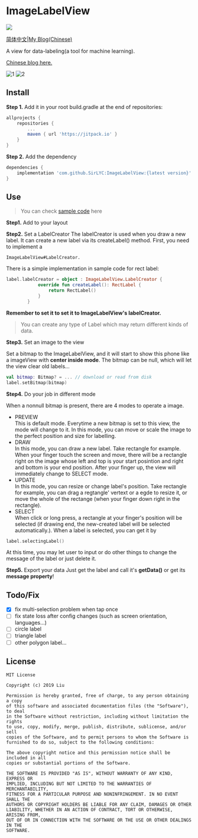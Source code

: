 # ImageLabelView
[![](https://jitpack.io/v/SirLYC/ImageLabelView.svg)](https://jitpack.io/#SirLYC/ImageLabelView)

[简体中文](https://github.com/SirLYC/ImageLabelView/blob/master/README-zh.md)|[My Blog(Chinese)](https://juejin.im/user/592e23d3ac502e006c9afdd7)

A view for data-labeling(a tool for machine learning).

[Chinese blog here.](https://juejin.im/post/5c9f57c251882567d41ebab6)

![1](https://github.com/SirLYC/ImageLabelView/blob/master/images/1.gif?raw=true)
![2](https://github.com/SirLYC/ImageLabelView/blob/master/images/2.gif?raw=true)

## Install
**Step 1.** Add it in your root build.gradle at the end of repositories:

``` gradle
allprojects {
    repositories {
        ...
        maven { url 'https://jitpack.io' }
    }
}
````
**Step 2.** Add the dependency

``` gradle
dependencies {
    implementation 'com.github.SirLYC:ImageLabelView:{latest version}'
}
```
## Use
> You can check [sample code](https://github.com/SirLYC/ImageLabelView/tree/master/sample) here

**Step1.** Add to your layout

**Step2.** Set a LabelCreator
The labelCreator is used when you draw a new label. It can create a new label via its createLabel() method.
First, you need to implement a 
```
ImageLabelView#LabelCreator. 
```
There is a simple implementation in sample code for rect label:
```kotlin
label.labelCreator = object : ImageLabelView.LabelCreator {
            override fun createLabel(): RectLabel {
                return RectLabel()
            }
        }
```
**Remember to set it to set it to ImageLabelView's labelCreator.**
> You can create any type of Label which may return different kinds of data.

**Step3.** Set an image to the view

Set a bitmap to the ImageLabelView, and it will start to show this phone like a imageView with **center inside mode**. The bitmap can be null, which will let the view clear old labels...
```kotlin
val bitmap: Bitmap? = ... // download or read from disk
label.setBitmap(bitmap)
```

**Step4.** Do your job in different mode

When a nonnull bitmap is present, there are 4 modes to operate a image.
- PREVIEW<br>
This is default mode. Everytime a new bitmap is set to this view, the mode will change to it.
In this mode, you can move or scale the image to the perfect position and size for labelling.
- DRAW<br>
In this mode, you can draw a new label. Take rectangle for example. When your finger touch the screen and move, there will be a rectangle right on the image whose left and top is your start posintion and right and bottom is your end position.
After your finger up, the view will immediately change to SELECT mode.
- UPDATE<br>
In this mode, you can resize or change label's position. Take rectangle for example, you can drag a regtangle' vertext or a egde to resize it, or move the whole of the rectange (when your finger down right in the rectangle).
- SELECT<br>
When click or long press, a rectangle at your finger's position will be selected (if drawing end, the new-created label will be selected automatically.). When a label is selected, you can get it by
``` kotlin
label.selectingLabel()
```
At this time, you may let user to input or do other things to change the message of the label or just delete it.

**Step5.** Export your data
Just get the label and call it's **getData()** or get its **message property**!

## Todo/Fix
- [x] fix multi-selection problem when tap once
- [ ] fix state loss after config changes (such as screen orientation, languages...)
- [ ] circle label
- [ ] triangle label
- [ ] other polygon label...

## License
```
MIT License

Copyright (c) 2019 Liu

Permission is hereby granted, free of charge, to any person obtaining a copy
of this software and associated documentation files (the "Software"), to deal
in the Software without restriction, including without limitation the rights
to use, copy, modify, merge, publish, distribute, sublicense, and/or sell
copies of the Software, and to permit persons to whom the Software is
furnished to do so, subject to the following conditions:

The above copyright notice and this permission notice shall be included in all
copies or substantial portions of the Software.

THE SOFTWARE IS PROVIDED "AS IS", WITHOUT WARRANTY OF ANY KIND, EXPRESS OR
IMPLIED, INCLUDING BUT NOT LIMITED TO THE WARRANTIES OF MERCHANTABILITY,
FITNESS FOR A PARTICULAR PURPOSE AND NONINFRINGEMENT. IN NO EVENT SHALL THE
AUTHORS OR COPYRIGHT HOLDERS BE LIABLE FOR ANY CLAIM, DAMAGES OR OTHER
LIABILITY, WHETHER IN AN ACTION OF CONTRACT, TORT OR OTHERWISE, ARISING FROM,
OUT OF OR IN CONNECTION WITH THE SOFTWARE OR THE USE OR OTHER DEALINGS IN THE
SOFTWARE.
```
